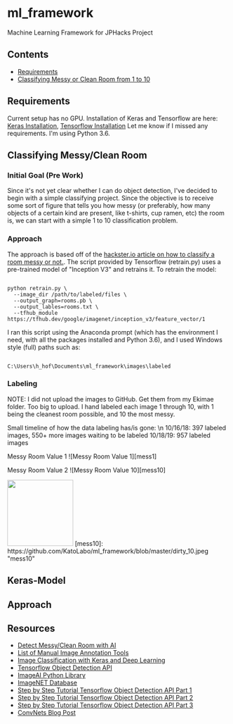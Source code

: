 # ml_framework
Machine Learning Framework for JPHacks Project

## Contents
 * [Requirements](#reqs)
 * [Classifying Messy or Clean Room from 1 to 10](#onetoten)

## Requirements
Current setup has no GPU. Installation of Keras and Tensorflow are here:
[Keras Installation](https://keras.io/#installation),
[Tensorflow Installation](https://www.tensorflow.org/install/)
Let me know if I missed any requirements. I'm using Python 3.6.
## Classifying Messy/Clean Room
<a name="onetoten"> </a>
### Initial Goal (Pre Work)
Since it's not yet clear whether I can do object detection, I've decided
to begin with a simple classifying project. Since the objective is to
receive some sort of figure that tells you how messy (or preferably, how
  many objects of a certain kind are present, like t-shirts, cup ramen, etc)
the room is, we can start with a simple 1 to 10 classification problem.

### Approach
The approach is based off of the [hackster.io article on how to classify a room messy or not.](https://www.hackster.io/matt-farley/use-artificial-intelligence-to-detect-messy-clean-rooms-f224a2).
The script provided by Tensorflow (retrain.py) uses a pre-trained model of "Inception V3" and retrains it.
To retrain the model:
```shell

python retrain.py \
  --image_dir /path/to/labeled/files \
  --output_graph=rooms.pb \
  --output_lables=rooms.txt \
  --tfhub_module https://tfhub.dev/google/imagenet/inception_v3/feature_vector/1

```

I ran this script using the Anaconda prompt (which has the environment I need, with all
  the packages installed and Python 3.6), and I used Windows style (full) paths such as:
```shell

C:\Users\h_hof\Documents\ml_framework\images\labeled

```

### Labeling
NOTE: I did not upload the images to GitHub. Get them from my Ekimae folder. Too big to upload.
I hand labeled each image 1 through 10, with 1 being the cleanest room possible, and 10 the most messy.

Small timeline of how the data labeling has/is gone: \n
10/16/18: 397 labeled images, 550+ more images waiting to be labeled
10/18/19: 957 labeled images

Messy Room Value 1
![Messy Room Value 1][mess1]

Messy Room Value 2
![Messy Room Value 10][mess10]

<img src="https://github.com/KatoLabo/ml_framework/blob/master/dirty_1.jpeg" width="150">
[mess10]: https://github.com/KatoLabo/ml_framework/blob/master/dirty_10.jpeg "mess10"

## Keras-Model
<a name="naivemodel"> </a>
## Approach


## Resources
 * [Detect Messy/Clean Room with AI](https://www.hackster.io/matt-farley/use-artificial-intelligence-to-detect-messy-clean-rooms-f224a2)
 * [List of Manual Image Annotation Tools](https://en.wikipedia.org/wiki/List_of_manual_image_annotation_tools)
 * [Image Classification with Keras and Deep Learning](https://www.pyimagesearch.com/2017/12/11/image-classification-with-keras-and-deep-learning/)
 * [Tensorflow Object Detection API](https://github.com/tensorflow/models/tree/master/research/object_detection)
 * [ImageAI Python Library](https://github.com/OlafenwaMoses/ImageAI)
 * [ImageNET Database](http://www.image-net.org/)
 * [Step by Step Tutorial Tensorflow Object Detection API Part 1](https://medium.com/@WuStangDan/step-by-step-tensorflow-object-detection-api-tutorial-part-1-selecting-a-model-a02b6aabe39e)
 * [Step by Step Tutorial Tensorflow Object Detection API Part 2](https://medium.com/@WuStangDan/step-by-step-tensorflow-object-detection-api-tutorial-part-2-converting-dataset-to-tfrecord-47f24be9248d)
 * [Step by Step Tutorial Tensorflow Object Detection API Part 3](https://medium.com/@WuStangDan/step-by-step-tensorflow-object-detection-api-tutorial-part-3-creating-your-own-dataset-6369a4d30dfd)
 * [ConvNets Blog Post](https://colah.github.io/posts/2014-07-Conv-Nets-Modular/)
